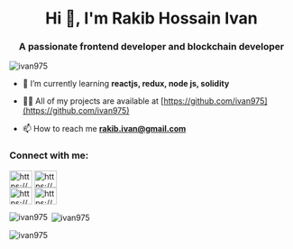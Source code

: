 <h1 align="center">Hi 👋, I'm Rakib Hossain Ivan</h1>
<h3 align="center">A passionate frontend developer and blockchain developer</h3>

<p align="left"> <img src="https://komarev.com/ghpvc/?username=ivan975&label=Profile%20views&color=0e75b6&style=flat" alt="ivan975" /> </p>

- 🌱 I’m currently learning **reactjs, redux, node js, solidity**

- 👨‍💻 All of my projects are available at [https://github.com/ivan975](https://github.com/ivan975)

- 📫 How to reach me **rakib.ivan@gmail.com**

<h3 align="left">Connect with me:</h3>
<p align="left">
<a href="https://codepen.io/https://codepen.io/1va9" target="blank"><img align="center" src="https://raw.githubusercontent.com/rahuldkjain/github-profile-readme-generator/master/src/images/icons/Social/codepen.svg" alt="https://codepen.io/1va9" height="30" width="40" /></a>
<a href="https://linkedin.com/in/https://www.linkedin.com/in/rakibivan/" target="blank"><img align="center" src="https://raw.githubusercontent.com/rahuldkjain/github-profile-readme-generator/master/src/images/icons/Social/linked-in-alt.svg" alt="https://www.linkedin.com/in/rakibivan/" height="30" width="40" /></a><br>
<a href="https://fb.com/https://www.facebook.com/rakib.ivan.5" target="blank"><img align="center" src="https://raw.githubusercontent.com/rahuldkjain/github-profile-readme-generator/master/src/images/icons/Social/facebook.svg" alt="https://www.facebook.com/rakib.ivan.5" height="30" width="40" /></a>
<a href="https://dribbble.com/https://dribbble.com/ivan975" target="blank"><img align="center" src="https://raw.githubusercontent.com/rahuldkjain/github-profile-readme-generator/master/src/images/icons/Social/dribbble.svg" alt="https://dribbble.com/ivan975" height="30" width="40" /></a>
</p>

<p><img align="left" src="https://github-readme-stats.vercel.app/api/top-langs?username=ivan975&show_icons=true&locale=en&layout=compact" alt="ivan975" /></p>

<p>&nbsp;<img align="center" src="https://github-readme-stats.vercel.app/api?username=ivan975&show_icons=true&locale=en" alt="ivan975" /></p>

<p><img align="center" src="https://github-readme-streak-stats.herokuapp.com/?user=ivan975&" alt="ivan975" /></p>


